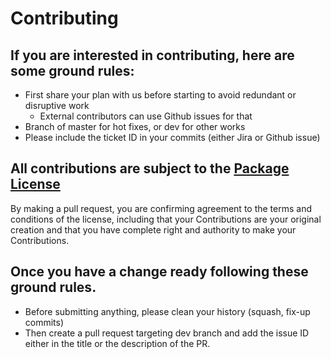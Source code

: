 # Contributing

## If you are interested in contributing, here are some ground rules:
* First share your plan with us before starting to avoid redundant or disruptive work
    * External contributors can use Github issues for that
* Branch of master for hot fixes, or dev for other works
* Please include the ticket ID in your commits (either Jira or Github issue)


## All contributions are subject to the [Package License](LICENSE.md)
By making a pull request, you are confirming agreement to the terms and conditions of the license, including that your Contributions are your original creation and that you have complete right and authority to make your Contributions.

## Once you have a change ready following these ground rules.
* Before submitting anything, please clean your history (squash, fix-up commits)
* Then create a pull request targeting dev branch and add the issue ID either in the title or the description of the PR.

